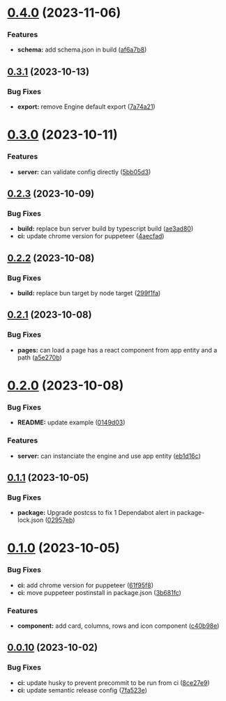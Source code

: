 # [0.4.0](https://github.com/solumy/engine/compare/v0.3.1...v0.4.0) (2023-11-06)

### Features

- **schema:** add schema.json in build ([af6a7b8](https://github.com/solumy/engine/commit/af6a7b889f8f85ec9e933b1b25c20a1b041a0327))

## [0.3.1](https://github.com/solumy/engine/compare/v0.3.0...v0.3.1) (2023-10-13)

### Bug Fixes

- **export:** remove Engine default export ([7a74a21](https://github.com/solumy/engine/commit/7a74a210ad57a45629c4244180be1ea17d734b69))

# [0.3.0](https://github.com/solumy/engine/compare/v0.2.3...v0.3.0) (2023-10-11)

### Features

- **server:** can validate config directly ([5bb05d3](https://github.com/solumy/engine/commit/5bb05d3a03d7f1f1c043ceb6798b337469676a9b))

## [0.2.3](https://github.com/solumy/engine/compare/v0.2.2...v0.2.3) (2023-10-09)

### Bug Fixes

- **build:** replace bun server build by typescript build ([ae3ad80](https://github.com/solumy/engine/commit/ae3ad806edfdf30cd631277159f0f7379fab2f3b))
- **ci:** update chrome version for puppeteer ([4aecfad](https://github.com/solumy/engine/commit/4aecfad57d10d3f32dca06001720896a3aa20ca2))

## [0.2.2](https://github.com/solumy/engine/compare/v0.2.1...v0.2.2) (2023-10-08)

### Bug Fixes

- **build:** replace bun target by node target ([299f1fa](https://github.com/solumy/engine/commit/299f1fa2b68e2ff1a865dbcf3244cbdfbb91e097))

## [0.2.1](https://github.com/solumy/engine/compare/v0.2.0...v0.2.1) (2023-10-08)

### Bug Fixes

- **pages:** can load a page has a react component from app entity and a path ([a5e270b](https://github.com/solumy/engine/commit/a5e270b697d20b51d15f1d35af1b759e5ed0733b))

# [0.2.0](https://github.com/solumy/engine/compare/v0.1.1...v0.2.0) (2023-10-08)

### Bug Fixes

- **README:** update example ([0149d03](https://github.com/solumy/engine/commit/0149d03b9268df5f7357052c7d94f2ab961faaf4))

### Features

- **server:** can instanciate the engine and use app entity ([eb1d16c](https://github.com/solumy/engine/commit/eb1d16c079fe9f714b24840970bedc3f1645b867))

## [0.1.1](https://github.com/solumy/engine/compare/v0.1.0...v0.1.1) (2023-10-05)

### Bug Fixes

- **package:** Upgrade postcss to fix 1 Dependabot alert in package-lock.json ([02957eb](https://github.com/solumy/engine/commit/02957ebbb38b688076dafaca5dee2663519a9cd2))

# [0.1.0](https://github.com/solumy/engine/compare/v0.0.10...v0.1.0) (2023-10-05)

### Bug Fixes

- **ci:** add chrome version for puppeteer ([61f95f8](https://github.com/solumy/engine/commit/61f95f8b8f1e840cfcdb58bfba6868696636b060))
- **ci:** move puppeteer postinstall in package.json ([3b681fc](https://github.com/solumy/engine/commit/3b681fc2ce54433623d40ac8019b46aa56e4ccbd))

### Features

- **component:** add card, columns, rows and icon component ([c40b98e](https://github.com/solumy/engine/commit/c40b98effd7904f180297fe9b9a12c8d65f22b3f))

## [0.0.10](https://github.com/solumy/engine/compare/v0.0.9...v0.0.10) (2023-10-02)

### Bug Fixes

- **ci:** update husky to prevent precommit to be run from ci ([8ce27e9](https://github.com/solumy/engine/commit/8ce27e911a51081f6b676aca2374b201383ffaac))
- **ci:** update semantic release config ([7fa523e](https://github.com/solumy/engine/commit/7fa523e54668ed6440ef1392ef22b8d1d2f9d00d))
